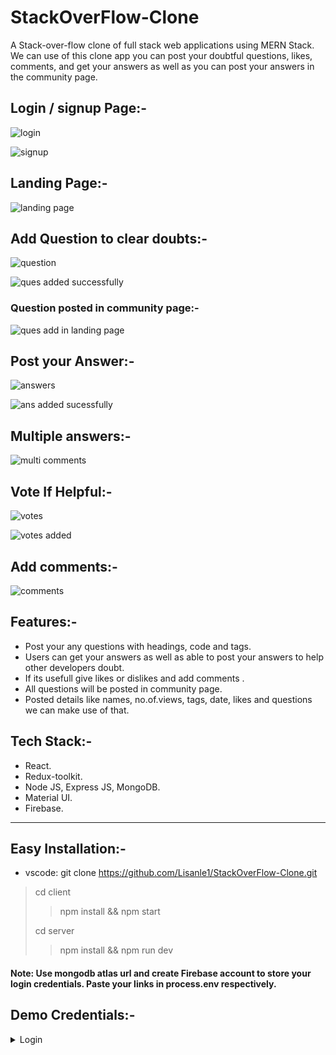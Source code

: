 # StackOverFlow-Clone

A Stack-over-flow clone of full stack web applications using MERN Stack. We can use of this clone app you can post your doubtful questions, likes, comments, and get your answers as well as you can post your answers in the community page.

## Login / signup Page:-

![login](https://user-images.githubusercontent.com/105549298/210152656-10b79d72-31e1-423c-9ca5-a40a3cab5f6a.png)

![signup](https://user-images.githubusercontent.com/105549298/210152666-2ac74189-9379-46f4-adf9-d7453705fcd7.png)

## Landing Page:-

![landing page](https://user-images.githubusercontent.com/105549298/210152653-43bcc9df-b6d3-4716-90b4-ff6e8a311a85.png)

## Add Question to clear doubts:-
 
![question](https://user-images.githubusercontent.com/105549298/210152663-22da9ce0-7c0d-49f3-883f-57714ab6b2b7.png)

![ques added successfully](https://user-images.githubusercontent.com/105549298/210152660-38e44ec4-6b78-4d22-9fc2-c8ddd4c59eb1.png)

### Question posted in community page:-

![ques add in landing page](https://user-images.githubusercontent.com/105549298/210152659-9e145a4f-0cfa-4401-b2d4-c0abddec693b.png)

## Post your Answer:-
![answers](https://user-images.githubusercontent.com/105549298/210152647-692973f8-52c9-48e3-bd17-7dcf12cc645f.png)

![ans added sucessfully](https://user-images.githubusercontent.com/105549298/210152646-28946ba0-0410-4603-8330-a4a2ebd5cc9f.png)

## Multiple answers:-

![multi comments](https://user-images.githubusercontent.com/105549298/210152657-f32f9e7d-e63f-4fd6-bc4d-b980122fd0ef.png)

## Vote If Helpful:-

![votes](https://user-images.githubusercontent.com/105549298/210152671-fc8fb237-1f4d-4dd6-a08b-ed5f8c3eb906.png)

![votes added](https://user-images.githubusercontent.com/105549298/210152669-16710f48-a453-4846-aedd-a47044d5666d.png)

## Add comments:-

![comments](https://user-images.githubusercontent.com/105549298/210152651-eabd494b-638f-4144-bf4a-b91830bef096.png)

## Features:-
* Post your any questions with headings, code and tags.
* Users can get your answers as well as able to post your answers to help other developers doubt.
* If its usefull give likes or dislikes and add comments .
* All questions will be posted in community page. 
* Posted details like names, no.of.views, tags, date, likes and questions we can make use of that.

## Tech Stack:-
* React.
* Redux-toolkit.
* Node JS, Express JS, MongoDB.
* Material UI.
* Firebase.

<hr>

## Easy Installation:-

- vscode: git clone https://github.com/Lisanle1/StackOverFlow-Clone.git

> cd client
> > npm install && npm start
>
> cd server
> > npm install && npm run dev
>

#### Note: Use mongodb atlas url and create Firebase account to store your login credentials. Paste your links in process.env respectively. 


## Demo Credentials:-

<details>
<summary>Login</summary>

- email: lisan@gmail.com  
password: lisan123
</details>


